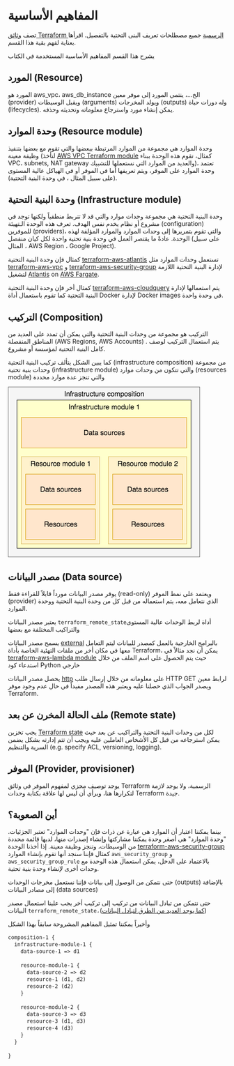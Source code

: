 # المفاهيم الأساسية

تصف [وثائق Terraform الرسمية](https://developer.hashicorp.com/terraform/language) جميع مصطلحات تعريف البنى التحتية بالتفصيل. اقرأها بعناية لفهم بقية هذا القسم.

يشرح هذا القسم المفاهيم الأساسية المستخدمة في الكتاب

## المورد (Resource)

المورد هو aws\_vpc، aws\_db\_instance الخ...، ينتمي المورد إلى موفر معين (provider) ويقبل الوسيطات (arguments) ويولد المخرجات (outputs) وله دورات حياة (lifecycles). يمكن إنشاء مورد واسترجاع معلوماته وتحديثه وحذفه.&#x20;

## وحدة الموارد (Resource module)

وحدة الموارد هي مجموعة من الموارد المرتبطة ببعضها والتي تقوم مع بعضها بتنفيذ وظيفة معينة (لنأخذ [AWS VPC Terraform module](https://github.com/terraform-aws-modules/terraform-aws-vpc/) كمثال، تقوم هذه الوحدة ببناء VPC، subnets, NAT gateway والعديد من الموارد التي نستعملها للتشبيك)، تعتمد وحدة الموارد على الموفر، ويتم تعريفها أما في الموفر أو في الهياكل عالية المستوى (على سبيل المثال ، في وحدة البنية التحتية). &#x20;

## وحدة البنية التحتية (Infrastructure module)

وحدة البنية التحتية هي مجموعة وحدات موارد والتي قد لا تتربط منطقياً ولكنها توجد في مشروع أو نظام يخدم نفس الهدف. تعرف هذه الوحدة الـتهيئة (configuration)  للموفرين (providers)، والتي تقوم بتمريرها إلى وحدات الموارد والموارد المؤلفة لهذه الوحدة.  عادةً ما يقتصر العمل في وحدة بنية تحتية واحدة لكل كيان منفصل (على سبيل المثال ، AWS Region ، Google Project).&#x20;

كمثال فإن وحدة البنية التحتية [terraform-aws-atlantis](https://github.com/terraform-aws-modules/terraform-aws-atlantis/) تستعمل وحدات الموارد مثل [terraform-aws-vpc](https://github.com/terraform-aws-modules/terraform-aws-vpc/) و [terraform-aws-security-group](https://github.com/terraform-aws-modules/terraform-aws-security-group/) لإدارة البنية التحتية اللازمة لتشغيل [Atlantis](https://www.runatlantis.io) on [AWS Fargate](https://aws.amazon.com/fargate/).&#x20;

كمثال أخر فإن وحدة البنية التحتية [terraform-aws-cloudquery](https://github.com/cloudquery/terraform-aws-cloudquery) يتم استعمالها لإدارة البنية التحتية كما تقوم باستعمال أداة Docker لإدارة Docker images في وحدة واحدة.

## التركيب (Composition)

التركيب هو مجموعة من وحدات البنية التحتية والتي يمكن أن تمدد على العديد من المناطق المنفصلة (AWS Regions, AWS Accounts) . يتم استعمال التركيب لوصف كامل البنية التحتية لمؤسسة أو مشروع. &#x20;

كما يبين الشكل يتألف تركيب البنية التحتية (infrastructure composition) من مجموعة وحدات بنية تحتية (infrastructure module) والتي تتكون من وحدات موارد (resources module) والتي تنجز عدة موارد محددة&#x20;

![Simple infrastructure composition](.gitbook/assets/composition-1.png)

## مصدر البيانات (Data source)

يوفر مصدر البيانات مورداً قابلاً للقراءة فقط (read-only) ويعتمد على نمط الموفر (provider) الذي نتعامل معه، يتم استعماله من قبل كل من وحدة البنية التحتية ووحدة الموارد.&#x20;

يعتبر مصدر البيانات `terraform_remote_state`أداة لربط الوحدات عالية المستوى والتراكيب المختلفة مع بعضها

يسمح مصدر البيانات [external](https://registry.terraform.io/providers/hashicorp/external/latest/docs/data-sources/data\_source) بالبرامج الخارجية بالعمل كمصدر للبيانات ليتم التعامل معها في مكان أخر من ملفات التهئية الخاصة بأداة Terraform، يمكن أن نجد مثالاً في [terraform-aws-lambda module](https://github.com/terraform-aws-modules/terraform-aws-lambda/blob/258e82b50adc451f51544a2b57fd1f6f8f4a61e4/package.tf#L5-L7) حيث يتم الحصول على اسم الملف من خلال استدعاء كود Python خارجي

يحصل مصدر البيانات [http](https://registry.terraform.io/providers/hashicorp/http/latest/docs/data-sources/http) على معلوماته من خلال إرسال طلب HTTP GET لرابط معين ويصدر الجواب الذي حصلنا عليه ويعتبر هذه المصدر مفيداً في حال عدم وجود موفر Terraform.

## ملف الحالة المخرن عن بعد (Remote state)

يجب تخزين [Terraform state](https://www.terraform.io/docs/language/state/index.html) لكل من وحدات البنية التحتية والتراكيب عن بعد حيث يمكن استرجاعه من قبل كل الأشخاص العاملين عليه ويجب أن تتم إدارته بشكل يضمن السرية والتنظيم (e.g. specify ACL, versioning, logging). &#x20;

## الموفر (Provider, provisioner)

&#x20;يوجد توصيف مجزي لمفهوم الموفر في وثائق Terraform الرسمية، ولا يوجد لازمة لتكرارها هنا، وبرأي أن ليس لها علاقة بكتابة وحدات Terraform جيدة.

## أين الصعوبة؟

بينما يمكننا اعتبار أن الموارد هي عبارة عن ذرات فإن "وحدات الموارد" تعتبر الجزئيات. "وحدة الموارد" هي أصغر وحدة يمكننا مشاركتها وإنشاء إصدرات منها، لديها قائمة محددة من الوسيطات، وتنجز وظيفة معينة. إذا أخذنا الوحدة  [terraform-aws-security-group](https://github.com/terraform-aws-modules/terraform-aws-security-group) كمثال فإننا سنجد أنها تقوم بإنشاء الموارد `aws_security_group` و `aws_security_group_rule` بالاعتماد على الدخل، يمكن استعمال هذه الوحدة مع وحدات أخرى لإنشاء وحدة بنية تحتية.

حتى نتمكن من الوصول إلى بيانات فإننا نستعمل مخرجات الوحدات (outputs) بالإضافة إلى مصادر البيانات (data sources)&#x20;

حتى نتمكن من تبادل البيانات من تركيب إلى تركيب أخر يجب علينا استعمال مصدر البيانات `terraform_remote_state،`([كما يوجد العديد من الطرق لتبادل البيانات](https://developer.hashicorp.com/terraform/language/state/remote-state-data#alternative-ways-to-share-data-between-configurations))

وأخيراً يمكننا تمثيل المفاهيم المشروحة سابقاً بهذا الشكل

```
composition-1 {
  infrastructure-module-1 {
    data-source-1 => d1

    resource-module-1 {
      data-source-2 => d2
      resource-1 (d1, d2)
      resource-2 (d2)
    }

    resource-module-2 {
      data-source-3 => d3
      resource-3 (d1, d3)
      resource-4 (d3)
    }
  }

}
```
